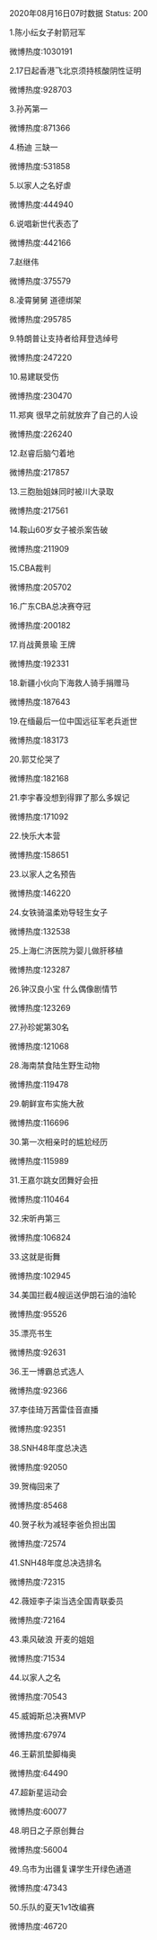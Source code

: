 2020年08月16日07时数据
Status: 200

1.陈小纭女子射箭冠军

微博热度:1030191

2.17日起香港飞北京须持核酸阴性证明

微博热度:928703

3.孙芮第一

微博热度:871366

4.杨迪 三缺一

微博热度:531858

5.以家人之名好虐

微博热度:444940

6.说唱新世代表态了

微博热度:442166

7.赵继伟

微博热度:375579

8.凌霄舅舅 道德绑架

微博热度:295785

9.特朗普让支持者给拜登选绰号

微博热度:247220

10.易建联受伤

微博热度:230470

11.郑爽 很早之前就放弃了自己的人设

微博热度:226240

12.赵睿后脑勺着地

微博热度:217857

13.三胞胎姐妹同时被川大录取

微博热度:217561

14.鞍山60岁女子被杀案告破

微博热度:211909

15.CBA裁判

微博热度:205702

16.广东CBA总决赛夺冠

微博热度:200182

17.肖战黄景瑜 王牌

微博热度:192331

18.新疆小伙向下海救人骑手捐赠马

微博热度:187643

19.在缅最后一位中国远征军老兵逝世

微博热度:183173

20.郭艾伦哭了

微博热度:182168

21.李宇春没想到得罪了那么多娱记

微博热度:171092

22.快乐大本营

微博热度:158651

23.以家人之名预告

微博热度:146220

24.女铁骑温柔劝导轻生女子

微博热度:132538

25.上海仁济医院为婴儿做肝移植

微博热度:123287

26.钟汉良小宝 什么偶像剧情节

微博热度:123269

27.孙珍妮第30名

微博热度:121068

28.海南禁食陆生野生动物

微博热度:119478

29.朝鲜宣布实施大赦

微博热度:116696

30.第一次相亲时的尴尬经历

微博热度:115989

31.王嘉尔跳女团舞好会扭

微博热度:110464

32.宋昕冉第三

微博热度:106824

33.这就是街舞

微博热度:102945

34.美国拦截4艘运送伊朗石油的油轮

微博热度:95526

35.漂亮书生

微博热度:92631

36.王一博霸总式选人

微博热度:92366

37.李佳琦万茜雷佳音直播

微博热度:92351

38.SNH48年度总决选

微博热度:92050

39.贺梅回来了

微博热度:85468

40.贺子秋为减轻李爸负担出国

微博热度:72574

41.SNH48年度总决选排名

微博热度:72315

42.薇娅李子柒当选全国青联委员

微博热度:72164

43.乘风破浪 开麦的姐姐

微博热度:71534

44.以家人之名

微博热度:70543

45.威姆斯总决赛MVP

微博热度:67974

46.王薪凯垫脚梅奥

微博热度:64490

47.超新星运动会

微博热度:60077

48.明日之子原创舞台

微博热度:56004

49.乌市为出疆复课学生开绿色通道

微博热度:47343

50.乐队的夏天1v1改编赛

微博热度:46720

